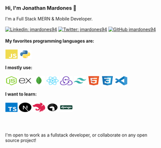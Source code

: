 ### Hi, I'm Jonathan Mardones 👋
I'm a Full Stack MERN & Mobile Developer. 
<br><br>
[![Linkedin: jmardones94](https://img.shields.io/badge/-jmardones94-blue?style=flat-square&logo=Linkedin&logoColor=white&link=https://www.linkedin.com/in/jmardones94/)](https://www.linkedin.com/in/jmardones94/)
[![Twitter: jmardones94](https://img.shields.io/twitter/follow/jmardones94?style=social)](https://twitter.com/jmardones94)
[![GitHub jmardones94](https://img.shields.io/github/followers/jmardones94?label=follow&style=social)](https://github.com/jmardones94)

#### My favorites programming languages are: 
<div>
<img align="center" alt="JS icon" height="30" width="40" src="https://raw.githubusercontent.com/devicons/devicon/master/icons/javascript/javascript-plain.svg">
  <img align="center" alt="JS icon" height="30" width="40" src="https://raw.githubusercontent.com/devicons/devicon/master/icons/python/python-original.svg">
</div>

#### I mostly use:

<div>
  <img align="center" alt="JS icon" height="30" width="40" src="https://raw.githubusercontent.com/devicons/devicon/master/icons/nodejs/nodejs-plain.svg">
  <img align="center" alt="Express icon" height="30" width="40" src="https://raw.githubusercontent.com/devicons/devicon/master/icons/express/express-original.svg">
  <img align="center" alt="Mongo icon" height="30" width="40" src="https://raw.githubusercontent.com/devicons/devicon/master/icons/mongodb/mongodb-original.svg">
  <img align="center" alt="React icon" height="30" width="40" src="https://raw.githubusercontent.com/devicons/devicon/master/icons/react/react-original.svg">
  <img align="center" alt="Redux icon" height="30" width="40" src="https://raw.githubusercontent.com/devicons/devicon/master/icons/redux/redux-original.svg">
  <img align="center" alt="Tailwind icon" height="30" width="40" src="https://raw.githubusercontent.com/devicons/devicon/master/icons/tailwindcss/tailwindcss-plain.svg">
  <img align="center" alt="HTML icon" height="30" width="40" src="https://raw.githubusercontent.com/devicons/devicon/master/icons/html5/html5-original.svg">
  <img align="center" alt="CSS icon" height="30" width="40" src="https://raw.githubusercontent.com/devicons/devicon/master/icons/css3/css3-original.svg">
  
  <img align="center" alt="VSCode icon" height="30" width="40" src="https://raw.githubusercontent.com/devicons/devicon/master/icons/vscode/vscode-original.svg">
</div>

#### I want to learn:

<div>
  <img align="center" alt="TS icon" height="30" width="40" src="https://raw.githubusercontent.com/devicons/devicon/master/icons/typescript/typescript-original.svg">
  <img align="center" alt="NextJS icon" height="30" width="40" src="https://raw.githubusercontent.com/devicons/devicon/master/icons/nextjs/nextjs-original.svg">
  <img align="center" alt="NestJS icon" height="30" width="40" src="https://raw.githubusercontent.com/devicons/devicon/master/icons/nestjs/nestjs-plain.svg">
  <img align="center" alt="Deno icon" height="30" width="40" src="https://raw.githubusercontent.com/devicons/devicon/master/icons/denojs/denojs-original.svg">
  <img align="center" alt="Django icon" height="30" width="40" src="https://raw.githubusercontent.com/devicons/devicon/master/icons/django/django-original.svg">
</div>
<br><br><br>



I'm open to work as a fullstack developer, or collaborate on any open source project!
